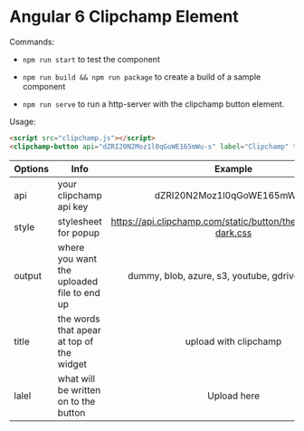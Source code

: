 # Angular 6 Clipchamp Element

Commands:
* `npm run start` to test the component
  
* `npm run build && npm run package` to create a build of a sample component
  
* `npm run serve` to run a http-server with the clipchamp button element.

Usage:
```html
<script src="clipchamp.js"></script>
<clipchamp-button api="dZRI20N2Moz1l0qGoWE165mWu-s" label="Clipchamp" title="This is a title"></clipchamp-button>
```

| Options |  Info |  Example |
| ------------- | ------- |:-------------:| 
| api  | your clipchamp api key| dZRI20N2Moz1l0qGoWE165mWu-s |
| style | stylesheet for popup  |  https://api.clipchamp.com/static/button/themes/modern-dark.css | 
| output | where you want the uploaded file to end up |  dummy, blob, azure, s3, youtube, gdrive, dropbox |
| title | the words that apear at top of the widget | upload with clipchamp |
| lalel | what will be written on to the button | Upload here |